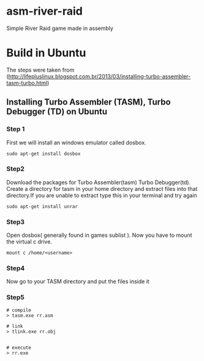 # asm-river-raid
Simple River Raid game made in assembly

# Build in Ubuntu

The steps were taken from (http://lifepluslinux.blogspot.com.br/2013/03/installing-turbo-assembler-tasm-turbo.html)

## Installing Turbo Assembler (TASM), Turbo Debugger (TD) on Ubuntu

### Step 1

First we will install an windows emulator called dosbox.
```
sudo apt-get install dosbox
```

### Step2

Download the packages for Turbo Assembler(tasm) Turbo Debugger(td). Create a directory for tasm in your home directory and extract files into that directory.If you are unable to extract type this in your terminal and try again
```
sudo apt-get install unrar
```

### Step3
Open dosbox( generally found in games sublist ). Now you have to mount the virtual c drive.
```
mount c /home/<username>
```

### Step4

Now go to your TASM directory and put the files inside it


### Step5
```
# compile
> tasm.exe rr.asm

# link 
> tlink.exe rr.obj


# execute
> rr.exe
```
